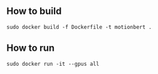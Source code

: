 ## How to build

```shell
sudo docker build -f Dockerfile -t motionbert .
```

## How to run

```shell
sudo docker run -it --gpus all
```
